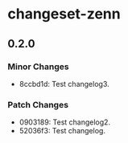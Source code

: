 # changeset-zenn

## 0.2.0

### Minor Changes

- 8ccbd1d: Test changelog3.

### Patch Changes

- 0903189: Test changelog2.
- 52036f3: Test changelog.
